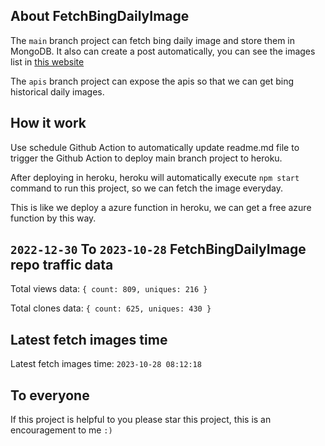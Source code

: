 ## About FetchBingDailyImage

The `main` branch project can fetch bing daily image and store them in MongoDB.
It also can create a post automatically, you can see the images list in [this website](https://oursalbum.netlify.app)

The `apis` branch project can expose the apis so that we can get bing historical daily images.

## How it work

Use schedule Github Action to automatically update readme.md file to trigger the Github Action to deploy main branch project to heroku.

After deploying in heroku, heroku will automatically execute `npm start` command to run this project, so we can fetch the image everyday.

This is like we deploy a azure function in heroku, we can get a free azure function by this way.

## `2022-12-30` To `2023-10-28` FetchBingDailyImage repo traffic data

Total views data: `{ count: 809, uniques: 216 }`

Total clones data: `{ count: 625, uniques: 430 }`

## Latest fetch images time

Latest fetch images time: `2023-10-28 08:12:18`

## To everyone

If this project is helpful to you please star this project, this is an encouragement to me `:)`



